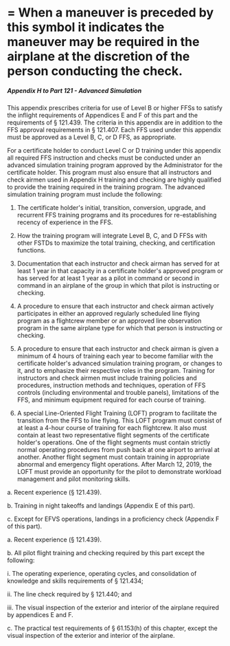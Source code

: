 
# = When a maneuver is preceded by this symbol it indicates the maneuver may be required in the airplane at the discretion of the person conducting the check.
##### Appendix H to Part 121 - Advanced Simulation

This appendix prescribes criteria for use of Level B or higher FFSs to satisfy the inflight requirements of Appendices E and F of this part and the requirements of § 121.439. The criteria in this appendix are in addition to the FFS approval requirements in § 121.407. Each FFS used under this appendix must be approved as a Level B, C, or D FFS, as appropriate.

For a certificate holder to conduct Level C or D training under this appendix all required FFS instruction and checks must be conducted under an advanced simulation training program approved by the Administrator for the certificate holder. This program must also ensure that all instructors and check airmen used in Appendix H training and checking are highly qualified to provide the training required in the training program. The advanced simulation training program must include the following:

1. The certificate holder's initial, transition, conversion, upgrade, and recurrent FFS training programs and its procedures for re-establishing recency of experience in the FFS.

2. How the training program will integrate Level B, C, and D FFSs with other FSTDs to maximize the total training, checking, and certification functions.

3. Documentation that each instructor and check airman has served for at least 1 year in that capacity in a certificate holder's approved program or has served for at least 1 year as a pilot in command or second in command in an airplane of the group in which that pilot is instructing or checking.

4. A procedure to ensure that each instructor and check airman actively participates in either an approved regularly scheduled line flying program as a flightcrew member or an approved line observation program in the same airplane type for which that person is instructing or checking.

5. A procedure to ensure that each instructor and check airman is given a minimum of 4 hours of training each year to become familiar with the certificate holder's advanced simulation training program, or changes to it, and to emphasize their respective roles in the program. Training for instructors and check airmen must include training policies and procedures, instruction methods and techniques, operation of FFS controls (including environmental and trouble panels), limitations of the FFS, and minimum equipment required for each course of training.

6. A special Line-Oriented Flight Training (LOFT) program to facilitate the transition from the FFS to line flying. This LOFT program must consist of at least a 4-hour course of training for each flightcrew. It also must contain at least two representative flight segments of the certificate holder's operations. One of the flight segments must contain strictly normal operating procedures from push back at one airport to arrival at another. Another flight segment must contain training in appropriate abnormal and emergency flight operations. After March 12, 2019, the LOFT must provide an opportunity for the pilot to demonstrate workload management and pilot monitoring skills.

a. Recent experience (§ 121.439).

b. Training in night takeoffs and landings (Appendix E of this part).

c. Except for EFVS operations, landings in a proficiency check (Appendix F of this part).

a. Recent experience (§ 121.439).

b. All pilot flight training and checking required by this part except the following:

i. The operating experience, operating cycles, and consolidation of knowledge and skills requirements of § 121.434;

ii. The line check required by § 121.440; and

iii. The visual inspection of the exterior and interior of the airplane required by appendices E and F.

c. The practical test requirements of § 61.153(h) of this chapter, except the visual inspection of the exterior and interior of the airplane.
